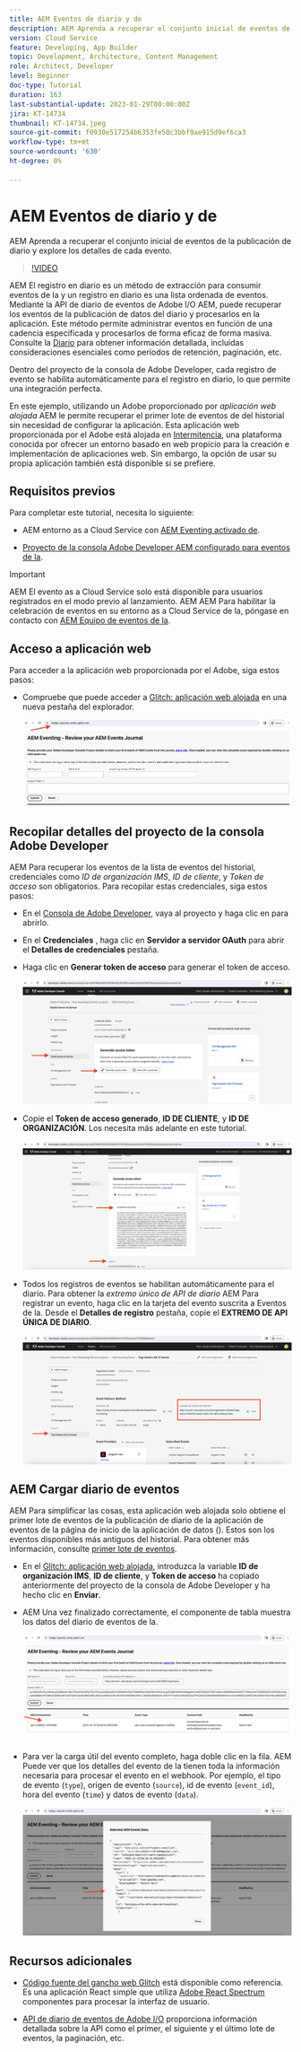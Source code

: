 ```yaml
---
title: AEM Eventos de diario y de
description: AEM Aprenda a recuperar el conjunto inicial de eventos de la publicación de diario y explore los detalles de cada evento.
version: Cloud Service
feature: Developing, App Builder
topic: Development, Architecture, Content Management
role: Architect, Developer
level: Beginner
doc-type: Tutorial
duration: 163
last-substantial-update: 2023-01-29T00:00:00Z
jira: KT-14734
thumbnail: KT-14734.jpeg
source-git-commit: f0930e517254b6353fe50c3bbf9ae915d9ef6ca3
workflow-type: tm+mt
source-wordcount: '630'
ht-degree: 0%

---
```



# AEM Eventos de diario y de

AEM Aprenda a recuperar el conjunto inicial de eventos de la publicación de diario y explore los detalles de cada evento.

>[!VIDEO](https://video.tv.adobe.com/v/3427052?quality=12&learn=on)

AEM El registro en diario es un método de extracción para consumir eventos de la y un registro en diario es una lista ordenada de eventos. Mediante la API de diario de eventos de Adobe I/O AEM, puede recuperar los eventos de la publicación de datos del diario y procesarlos en la aplicación. Este método permite administrar eventos en función de una cadencia especificada y procesarlos de forma eficaz de forma masiva. Consulte la [Diario](https://developer.adobe.com/events/docs/guides/journaling_intro/) para obtener información detallada, incluidas consideraciones esenciales como períodos de retención, paginación, etc.

Dentro del proyecto de la consola de Adobe Developer, cada registro de evento se habilita automáticamente para el registro en diario, lo que permite una integración perfecta.

En este ejemplo, utilizando un Adobe proporcionado por _aplicación web alojada_ AEM le permite recuperar el primer lote de eventos de del historial sin necesidad de configurar la aplicación. Esta aplicación web proporcionada por el Adobe está alojada en [Intermitencia](https://glitch.com/), una plataforma conocida por ofrecer un entorno basado en web propicio para la creación e implementación de aplicaciones web. Sin embargo, la opción de usar su propia aplicación también está disponible si se prefiere.

## Requisitos previos

Para completar este tutorial, necesita lo siguiente:

- AEM entorno as a Cloud Service con [AEM Eventing activado de](https://developer.adobe.com/experience-cloud/experience-manager-apis/guides/events/#enable-aem-events-on-your-aem-cloud-service-environment).

- [Proyecto de la consola Adobe Developer AEM configurado para eventos de la](https://developer.adobe.com/experience-cloud/experience-manager-apis/guides/events/#how-to-subscribe-to-aem-events-in-the-adobe-developer-console).

>[!IMPORTANT]
>
>AEM El evento as a Cloud Service solo está disponible para usuarios registrados en el modo previo al lanzamiento. AEM AEM Para habilitar la celebración de eventos en su entorno as a Cloud Service de la, póngase en contacto con [AEM Equipo de eventos de la](mailto:grp-aem-events@adobe.com).

## Acceso a aplicación web

Para acceder a la aplicación web proporcionada por el Adobe, siga estos pasos:

- Compruebe que puede acceder a [Glitch: aplicación web alojada](https://indigo-speckle-antler.glitch.me/) en una nueva pestaña del explorador.

  ![Glitch: aplicación web alojada](../assets/examples/journaling/glitch-hosted-web-application.png)

## Recopilar detalles del proyecto de la consola Adobe Developer

AEM Para recuperar los eventos de la lista de eventos del historial, credenciales como _ID de organización IMS_, _ID de cliente_, y _Token de acceso_ son obligatorios. Para recopilar estas credenciales, siga estos pasos:

- En el [Consola de Adobe Developer](https://developer.adobe.com), vaya al proyecto y haga clic en para abrirlo.

- En el **Credenciales** , haga clic en **Servidor a servidor OAuth** para abrir el **Detalles de credenciales** pestaña.

- Haga clic en **Generar token de acceso** para generar el token de acceso.

  ![Generar token de acceso del proyecto de la consola Adobe Developer](../assets/examples/journaling/adobe-developer-console-project-generate-access-token.png)

- Copie el **Token de acceso generado**, **ID DE CLIENTE**, y **ID DE ORGANIZACIÓN**. Los necesita más adelante en este tutorial.

  ![Credenciales de copia de proyecto de la consola Adobe Developer](../assets/examples/journaling/adobe-developer-console-project-copy-credentials.png)

- Todos los registros de eventos se habilitan automáticamente para el diario. Para obtener la _extremo único de API de diario_ AEM Para registrar un evento, haga clic en la tarjeta del evento suscrita a Eventos de la. Desde el **Detalles de registro** pestaña, copie el **EXTREMO DE API ÚNICA DE DIARIO**.

  ![Tarjeta Eventos del proyecto de la consola Adobe Developer](../assets/examples/journaling/adobe-developer-console-project-events-card.png)

## AEM Cargar diario de eventos

AEM Para simplificar las cosas, esta aplicación web alojada solo obtiene el primer lote de eventos de la publicación de diario de la aplicación de eventos de la página de inicio de la aplicación de datos (). Estos son los eventos disponibles más antiguos del historial. Para obtener más información, consulte [primer lote de eventos](https://developer.adobe.com/events/docs/guides/api/journaling_api/#fetching-your-first-batch-of-events-from-the-journal).

- En el [Glitch: aplicación web alojada](https://indigo-speckle-antler.glitch.me/), introduzca la variable **ID de organización IMS**, **ID de cliente**, y **Token de acceso** ha copiado anteriormente del proyecto de la consola de Adobe Developer y ha hecho clic en **Enviar**.

- AEM Una vez finalizado correctamente, el componente de tabla muestra los datos del diario de eventos de la.

  ![AEM Datos de diario de eventos de](../assets/examples/journaling/load-journal.png)

- Para ver la carga útil del evento completo, haga doble clic en la fila. AEM Puede ver que los detalles del evento de la tienen toda la información necesaria para procesar el evento en el webhook. Por ejemplo, el tipo de evento (`type`), origen de evento (`source`), id de evento (`event_id`), hora del evento (`time`) y datos de evento (`data`).

  ![AEM Completar carga útil del evento](../assets/examples/journaling/complete-journal-data.png)

## Recursos adicionales

- [Código fuente del gancho web Glitch](https://glitch.com/edit/#!/indigo-speckle-antler) está disponible como referencia. Es una aplicación React simple que utiliza [Adobe React Spectrum](https://react-spectrum.adobe.com/react-spectrum/index.html) componentes para procesar la interfaz de usuario.

- [API de diario de eventos de Adobe I/O](https://developer.adobe.com/events/docs/guides/api/journaling_api/) proporciona información detallada sobre la API como el primer, el siguiente y el último lote de eventos, la paginación, etc.
